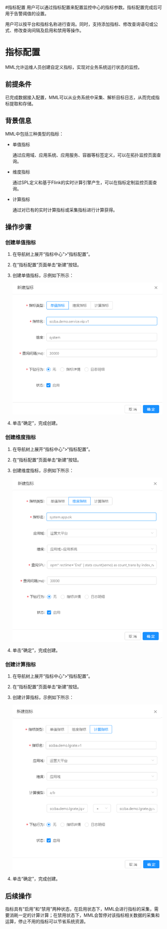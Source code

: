 #指标配置
用户可以通过指标配置来配置监控中心的指标参数。指标配置完成后可用于告警阈值的设置。

用户可以按平台和指标名称进行查询。同时，支持添加指标、修改查询语句或公式、修改查询间隔及启用和禁用等操作。

# 指标配置

MML允许运维人员创建自定义指标，实现对业务系统运行状态的监控。

## 前提条件 

已完成数据接入配置，MML可以从业务系统中采集、解析目标日志，从而完成指标提取和存储。

## 背景信息

MML中包括三种类型的指标：

* 单值指标

  通过应用域、应用系统、应用服务、容器等标签定义，可以在拓扑监控页面查询。

* 维度指标

  通过SPL定义和基于Flink的实时计算引擎产生，可以在指标定制监控页面查询。

* 计算指标

  通过对已有的实时计算指标或采集指标进行计算获得。

## 操作步骤

### 创建单值指标

1. 在导航树上展开“指标中心”>“指标配置”。

2. 在“指标配置”页面单击“新建”按钮。

3. 创建单值指标，示例如下所示：

   ![](../fig/5_01.png)
   
4. 单击“确定”，完成创建。


### 创建维度指标

1. 在导航树上展开“指标中心”>“指标配置”。

2. 在“指标配置”页面单击“新建”按钮。

3. 创建维度指标，示例如下所示：

   ![](../fig/5_02.png)
   
4. 单击“确定”，完成创建。

### 创建计算指标

1. 在导航树上展开“指标中心”>“指标配置”。

2. 在“指标配置”页面单击“新建”按钮。

3. 创建计算指标，示例如下所示：

   ![](../fig/5_03.png)
   
4. 单击“确定”，完成创建。



## 后续操作

指标具有“启用”和“禁用”两种状态，在启用状态下，MML会进行指标的采集，需要消耗一定的计算计算；在禁用状态下，MML会暂停对该指标相关数据的采集和运算，停止不用的指标可以节省系统资源。

   





